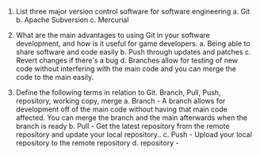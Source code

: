 1. List three major version control software for software engineering 
	a. Git
	b. Apache Subversion
	c. Mercurial 

2. What are the main advantages to using Git in your software development, and how is it useful for game developers.
	a. Being able to share software and code easily 
	b. Push through updates and patches 
	c. Revert changes if there's a bug
	d. Branches allow for testing of new code without interfering with the main code and you can merge the code to the main easily.
3. Define the following terms in relation to Git. Branch, Pull, Push, repository, working copy, merge
	a. Branch - A branch allows for development off of the main code without having that main code affected. You can merge the branch and the main afterwards when the branch is ready
	b. Pull - Get the latest repository from the remote repository and update your local repository..
	c. Push - Upload your local repository to the remote repository 
	d. repository - 

